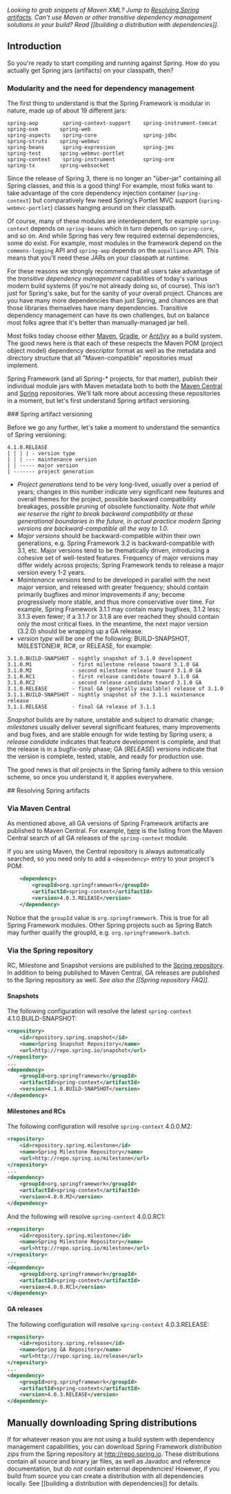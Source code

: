_Looking to grab snippets of Maven XML? Jump to [Resolving Spring artifacts](#wiki-resolving-spring-artifacts). Can't use Maven or other transitive dependency management solutions in your build? Read [[building a distribution with dependencies]]._

## Introduction

So you're ready to start compiling and running against Spring. How do you actually get Spring jars (artifacts) on your classpath, then?

### Modularity and the need for dependency management

The first thing to understand is that the Spring Framework is modular in nature, made up of about 19 different jars:

    spring-aop        spring-context-support    spring-instrument-tomcat    spring-oxm       spring-web
    spring-aspects    spring-core               spring-jdbc                 spring-struts    spring-webmvc
    spring-beans      spring-expression         spring-jms                  spring-test      spring-webmvc-portlet
    spring-context    spring-instrument         spring-orm                  spring-tx        spring-websocket

Since the release of Spring 3, there is no longer an "über-jar" containing all Spring classes, and this is a good thing!  For example, most folks want to take advantage of the core dependency injection container (`spring-context`) but comparatively few need Spring's Portlet MVC support (`spring-webmvc-portlet`) classes hanging around on their classpath.

Of course, many of these modules are interdependent, for example `spring-context` depends on `spring-beans` which in turn depends on `spring-core`, and so on.  And while Spring has very few required external dependencies, some do exist. For example, most modules in the framework depend on the `commons-logging` API and `spring-aop` depends on the `aopalliance` API.  This means that you'll need these JARs on your classpath at runtime.

For these reasons we strongly recommend that all users take advantage of the _transitive dependency management_ capabilities of today's various modern build systems (if you're not already doing so, of course).  This isn't just for Spring's sake, but for the sanity of your overall project. Chances are you have many more dependencies than just Spring, and chances are that those libraries themselves have many dependencies.  Transitive dependency management can have its own challenges, but on balance most folks agree that it's better than manually-managed jar hell.

Most folks today choose either [Maven](http://maven.apache.org), [Gradle](http://gradle.org), or [Ant/Ivy](http://ant.apache.org/ivy) as a build system.  The good news here is that each of these respects the Maven POM (project object model) dependency descriptor format as well as the metadata and directory structure that all "Maven-compatible" repositories must implement.

Spring Framework (and all Spring-* projects, for that matter), publish their individual module jars with Maven metadata both to both the [Maven Central](http://search.maven.org) and [Spring](http://repo.spring.io/) repositories.  We'll talk more about accessing these repositories in a moment, but let's first understand Spring artifact versioning.

<a name="wiki-artifact_versioning"/>
### Spring artifact versioning

Before we go any further, let's take a moment to understand the semantics of Spring versioning:

    4.1.0.RELEASE
    | | | | - version type
    | | | --- maintenance version
    | | ----- major version
    | ------- project generation

* *Project generations* tend to be very long-lived, usually over a period of years; changes in this number indicate very significant new features and overall themes for the project, possible backward compatibility breakages, possible pruning of obsolete functionality.  _Note that while we reserve the right to break backward compatibility at these generational boundaries in the future, in actual practice modern Spring versions are backward-compatible all the way to 1.0._
* *Major versions* should be backward-compatible within their own generations, e.g. Spring Framework 3.2 is backward-compatible with 3.1, etc.  Major versions tend to be thematically driven, introducing a cohesive set of well-tested features. Frequency of major versions may differ widely across projects; Spring Framework tends to release a major version every 1-2 years.
* *Maintenance versions* tend to be developed in parallel with the next major version, and released with greater frequency; should contain primarily bugfixes and minor improvements if any; become progressively more stable, and thus more conservative over time. For example, Spring Framework 3.1.1 may contain many bugfixes, 3.1.2 less; 3.1.3 even fewer; if a 3.1.7 or 3.1.8 are ever reached they should contain only the most critical fixes. In the meantime, the next major version (3.2.0) should be wrapping up a GA release.
* *version type* will be one of the following: BUILD-SNAPSHOT, M(ILESTONE)#, RC#, or RELEASE, for example:
```
3.1.0.BUILD-SNAPSHOT - nightly snapshot of 3.1.0 development
3.1.0.M1             - first milestone release toward 3.1.0 GA
3.1.0.M2             - second milestone release toward 3.1.0 GA
3.1.0.RC1            - first release candidate toward 3.1.0 GA
3.1.0.RC2            - second release candidate toward 3.1.0 GA
3.1.0.RELEASE        - final GA (generally available) release of 3.1.0
3.1.1.BUILD-SNAPSHOT - nightly snapshot of the 3.1.1 maintenance release
3.1.1.RELEASE        - final GA release of 3.1.1 
```

_Snapshot_ builds are by nature, unstable and subject to dramatic change; _milestones_ usually deliver several significant features, many improvements and bug fixes, and are stable enough for wide testing by Spring users; a _release candidate_ indicates that feature development is complete, and that the release is in a bugfix-only phase; GA (_RELEASE_) versions indicate that the version is complete, tested, stable, and ready for production use.

The good news is that _all_ projects in the Spring family adhere to this version scheme, so once you understand it, it applies everywhere.

<a name="wiki-resolving-spring-artifacts"/>
## Resolving Spring artifacts

### Via Maven Central
As mentioned above, all GA versions of Spring Framework artifacts are published to Maven Central. For example, [here](http://search.maven.org/#search%7Cgav%7C1%7Cg%3A%22org.springframework%22%20AND%20a%3A%22spring-context%22) is the listing from the Maven Central search of all GA releases of the `spring-context` module.

If you are using Maven, the Central repository is always automatically searched, so you need only to add a `<dependency>` entry to your project's POM:
```xml
    <dependency>
        <groupId>org.springframework</groupId>
        <artifactId>spring-context</artifactId>
        <version>4.0.3.RELEASE</version>
    </dependency>
```

Notice that the `groupId` value is `org.springframework`. This is true for all Spring Framework modules.  Other Spring projects such as Spring Batch may further qualify the groupId, e.g. `org.springframework.batch`.

### Via the Spring repository
RC, Milestone and Snapshot versions are published to the [Spring repository](http://repo.spring.io). In addition to being published to Maven Central, GA releases are published to the Spring repository as well. _See also the [[Spring repository FAQ]]._

#### Snapshots
The following configuration will resolve the latest `spring-context` 4.1.0.BUILD-SNAPSHOT:
```xml
<repository>
    <id>repository.spring.snapshot</id>
    <name>Spring Snapshot Repository</name>
    <url>http://repo.spring.io/snapshot</url>
</repository>
...
<dependency>
    <groupId>org.springframework</groupId>
    <artifactId>spring-context</artifactId>
    <version>4.1.0.BUILD-SNAPSHOT</version>
</dependency>
```

#### Milestones and RCs
The following configuration will resolve `spring-context` 4.0.0.M2:
```xml
<repository>
    <id>repository.spring.milestone</id>
    <name>Spring Milestone Repository</name>
    <url>http://repo.spring.io/milestone</url>
</repository>
...
<dependency>
    <groupId>org.springframework</groupId>
    <artifactId>spring-context</artifactId>
    <version>4.0.0.M2</version>
</dependency>
```

And the following will resolve `spring-context` 4.0.0.RC1:
```xml
<repository>
    <id>repository.spring.milestone</id>
    <name>Spring Milestone Repository</name>
    <url>http://repo.spring.io/milestone</url>
</repository>
...
<dependency>
    <groupId>org.springframework</groupId>
    <artifactId>spring-context</artifactId>
    <version>4.0.0.RC1</version>
</dependency>
```
#### GA releases
The following configuration will resolve `spring-context` 4.0.3.RELEASE:
```xml
<repository>
    <id>repository.spring.release</id>
    <name>Spring GA Repository</name>
    <url>http://repo.spring.io/release</url>
</repository>
...
<dependency>
    <groupId>org.springframework</groupId>
    <artifactId>spring-context</artifactId>
    <version>4.0.3.RELEASE</version>
</dependency>
```

## Manually downloading Spring distributions
If for whatever reason you are not using a build system with dependency management capabilities, you can download Spring Framework _distribution zips_ from the Spring repository at <http://repo.spring.io>. These distributions contain all source and binary jar files, as well as Javadoc and reference documentation, but _do not_ contain external dependencies!  However, if you build from source you can create a distribution with all dependencies locally. See [[building a distribution with dependencies]] for details.
